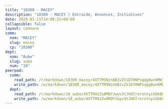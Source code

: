 ```yaml
---
title: "10300 - MACEY"
description: "10300 - MACEY | Entraide, Annonces, Initiatives"
date: 2020-01-11T14:09:21+09:00
collapsible: false
layout: commune
comm:
  nom: "MACEY"
  slug: macey
  cp: "10300"
dept:
  nom: "Aube"
  slug: aube
  num: "10"
peerpad:
  comm:
    read_path: /r/markdown/10300_macey/4XTTM5Nzn6BJvZV1D7HNPsqqg8wn6MWjuRCDNWqJnC3aVd6qE
    write_path: /w/markdown/10300_macey/4XTTM5Nzn6BJvZV1D7HNPsqqg8wn6MWjuRCDNWqJnC3aVd6qE-K3TgUzoZMY2tckyKbhZnjzLSEUvpMgXSfqudsEVSBNXa7bFLW9j39qvZYXx1fFBta5BrRTFJZTxUtrALkVxr1xECcUTdRErvmrXHnPDfMxcoTvhQSPCGB7rTupUHkYQW4XQTJ6rk
  dept:
    read_path: /r/markdown/10_aube/4XTTM41Zu8MQYJwyv3tJHGTrorxtnyikD68DsVemyiZk3ThMz
    write_path: /w/markdown/10_aube/4XTTM41Zu8MQYJwyv3tJHGTrorxtnyikD68DsVemyiZk3ThMz-K3TgTmGUJaeXhcyrKr3gXoqmq82GkfYoTwSCbr39jXo2qoiz4eMZ1zWf94tEK8PkgCEQwZ6j878iec7q7nyW22BbTVtKr2C3mJwkjMoqhPxRA9brvyfx2cZBiMVgJntTtrf7GrDW
---
```


